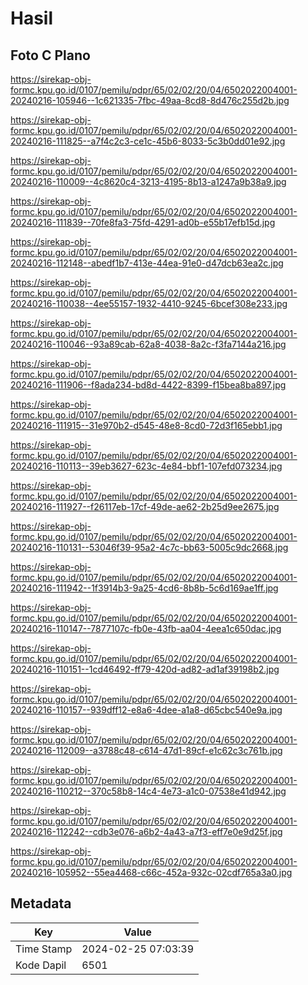 # Hasil

## Foto C Plano

https://sirekap-obj-formc.kpu.go.id/0107/pemilu/pdpr/65/02/02/20/04/6502022004001-20240216-105946--1c621335-7fbc-49aa-8cd8-8d476c255d2b.jpg

https://sirekap-obj-formc.kpu.go.id/0107/pemilu/pdpr/65/02/02/20/04/6502022004001-20240216-111825--a7f4c2c3-ce1c-45b6-8033-5c3b0dd01e92.jpg

https://sirekap-obj-formc.kpu.go.id/0107/pemilu/pdpr/65/02/02/20/04/6502022004001-20240216-110009--4c8620c4-3213-4195-8b13-a1247a9b38a9.jpg

https://sirekap-obj-formc.kpu.go.id/0107/pemilu/pdpr/65/02/02/20/04/6502022004001-20240216-111839--70fe8fa3-75fd-4291-ad0b-e55b17efb15d.jpg

https://sirekap-obj-formc.kpu.go.id/0107/pemilu/pdpr/65/02/02/20/04/6502022004001-20240216-112148--abedf1b7-413e-44ea-91e0-d47dcb63ea2c.jpg

https://sirekap-obj-formc.kpu.go.id/0107/pemilu/pdpr/65/02/02/20/04/6502022004001-20240216-110038--4ee55157-1932-4410-9245-6bcef308e233.jpg

https://sirekap-obj-formc.kpu.go.id/0107/pemilu/pdpr/65/02/02/20/04/6502022004001-20240216-110046--93a89cab-62a8-4038-8a2c-f3fa7144a216.jpg

https://sirekap-obj-formc.kpu.go.id/0107/pemilu/pdpr/65/02/02/20/04/6502022004001-20240216-111906--f8ada234-bd8d-4422-8399-f15bea8ba897.jpg

https://sirekap-obj-formc.kpu.go.id/0107/pemilu/pdpr/65/02/02/20/04/6502022004001-20240216-111915--31e970b2-d545-48e8-8cd0-72d3f165ebb1.jpg

https://sirekap-obj-formc.kpu.go.id/0107/pemilu/pdpr/65/02/02/20/04/6502022004001-20240216-110113--39eb3627-623c-4e84-bbf1-107efd073234.jpg

https://sirekap-obj-formc.kpu.go.id/0107/pemilu/pdpr/65/02/02/20/04/6502022004001-20240216-111927--f26117eb-17cf-49de-ae62-2b25d9ee2675.jpg

https://sirekap-obj-formc.kpu.go.id/0107/pemilu/pdpr/65/02/02/20/04/6502022004001-20240216-110131--53046f39-95a2-4c7c-bb63-5005c9dc2668.jpg

https://sirekap-obj-formc.kpu.go.id/0107/pemilu/pdpr/65/02/02/20/04/6502022004001-20240216-111942--1f3914b3-9a25-4cd6-8b8b-5c6d169ae1ff.jpg

https://sirekap-obj-formc.kpu.go.id/0107/pemilu/pdpr/65/02/02/20/04/6502022004001-20240216-110147--7877107c-fb0e-43fb-aa04-4eea1c650dac.jpg

https://sirekap-obj-formc.kpu.go.id/0107/pemilu/pdpr/65/02/02/20/04/6502022004001-20240216-110151--1cd46492-ff79-420d-ad82-ad1af39198b2.jpg

https://sirekap-obj-formc.kpu.go.id/0107/pemilu/pdpr/65/02/02/20/04/6502022004001-20240216-110157--939dff12-e8a6-4dee-a1a8-d65cbc540e9a.jpg

https://sirekap-obj-formc.kpu.go.id/0107/pemilu/pdpr/65/02/02/20/04/6502022004001-20240216-112009--a3788c48-c614-47d1-89cf-e1c62c3c761b.jpg

https://sirekap-obj-formc.kpu.go.id/0107/pemilu/pdpr/65/02/02/20/04/6502022004001-20240216-110212--370c58b8-14c4-4e73-a1c0-07538e41d942.jpg

https://sirekap-obj-formc.kpu.go.id/0107/pemilu/pdpr/65/02/02/20/04/6502022004001-20240216-112242--cdb3e076-a6b2-4a43-a7f3-eff7e0e9d25f.jpg

https://sirekap-obj-formc.kpu.go.id/0107/pemilu/pdpr/65/02/02/20/04/6502022004001-20240216-105952--55ea4468-c66c-452a-932c-02cdf765a3a0.jpg


## Metadata

| Key        | Value               |
| ---------- | ------------------- |
| Time Stamp | 2024-02-25 07:03:39 |
| Kode Dapil | 6501                |



